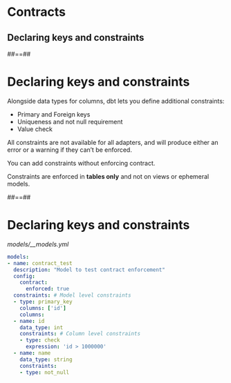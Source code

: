 <!-- .slide: class="transition"-->

# Contracts

## Declaring keys and constraints

##==##

# Declaring keys and constraints

Alongside data types for columns, dbt lets you define additional constraints:

- Primary and Foreign keys
- Uniqueness and not null requirement
- Value check

All constraints are not available for all adapters, and will produce either an error or a warning if they can’t be enforced.

You can add constraints without enforcing contract.

Constraints are enforced in **tables only** and not on views or ephemeral models.

<!-- .element: class="admonition warning" -->

##==##

<!-- .slide: class="with-code max-height"-->

# Declaring keys and constraints

_models/\_\_models.yml_

```yaml
models:
- name: contract_test
  description: "Model to test contract enforcement"
  config:
    contract:
      enforced: true
  constraints: # Model level constraints
  - type: primary_key
    columns: ['id']
    columns:
  - name: id
    data_type: int
    constraints: # Column level constraints
    - type: check
      expression: 'id > 1000000'
  - name: name
    data_type: string
    constraints:
    - type: not_null
```
